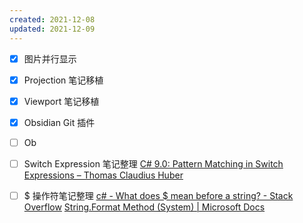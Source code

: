 ```yaml
---
created: 2021-12-08
updated: 2021-12-09
---
```

- [x] 图片并行显示
- [x] Projection 笔记移植
- [x] Viewport 笔记移植
- [x] Obsidian Git 插件
- [ ]  Ob
- [ ] Switch Expression 笔记整理
[C# 9.0: Pattern Matching in Switch Expressions – Thomas Claudius Huber](https://www.thomasclaudiushuber.com/2021/02/25/c-9-0-pattern-matching-in-switch-expressions/)
- [ ] $ 操作符笔记整理
[c# - What does $ mean before a string? - Stack Overflow](https://stackoverflow.com/questions/31014869/what-does-mean-before-a-string)
[String.Format Method (System) | Microsoft Docs](https://docs.microsoft.com/en-us/dotnet/api/system.string.format?view=net-6.0)

